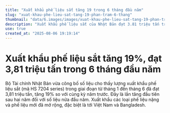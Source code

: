 ```yaml
---
title: "Xuất khẩu phế liệu sắt tăng 19 trong 6 tháng đầu năm"
slug: "xuat-khau-phe-lieu-sat-tang-19-phan-tram-6-thang"
thumbnail: "data/6.images/images/xuat-khau-phe-lieu-sat-tang-19-phan-tram-6-thang.webp"
description: "Xuất khẩu phế liệu sắt của Nhật Bản đạt 3.81 triệu tấn trong nửa đầu năm, tăng 19 so với cùng kỳ năm trước, đánh dấu mức tăng đầu tiên sau hai năm, chủ yếu nhờ nhu cầu từ Việt Nam và Bangladesh."
use: true
created_at: "2025-08-06 19:19:14"
---
```


# Xuất khẩu phế liệu sắt tăng 19%, đạt 3,81 triệu tấn trong 6 tháng đầu năm

Bộ Tài chính Nhật Bản vừa công bố số liệu cho thấy lượng xuất khẩu phế liệu sắt (mã HS 7204 series) trong giai đoạn từ tháng 1 đến tháng 6 đã đạt 3,81 triệu tấn, tăng 19% so với cùng kỳ năm trước. Đây là lần tăng đầu tiên sau hai năm đối với số liệu nửa đầu năm. Xuất khẩu các loại phế liệu nặng và phế liệu mới đã mở rộng, đặc biệt là tới Việt Nam và Bangladesh.